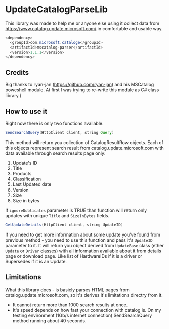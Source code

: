 # UpdateCatalogParseLib

This library was made to help me or anyone else using it collect data from https://www.catalog.update.microsoft.com/ in
comfortable and usable way.

``` java
<dependency>
  <groupId>com.microsoft.cataloge</groupId>
  <artifactId>mscatalog-parser</artifactId>
  <version>1.1.1</version>
</dependency>
```

## Credits

Big thanks to ryan-jan (https://github.com/ryan-jan) and his MSCatalog poweshell module. At first I was trying to
re-write this module as C# class library.)

## How to use it

Right now there is only two functions available.

``` java
SendSearchQuery(HttpClient client, string Query)
```

This method will return you collection of CatalogResultRow objects. Each of this objects represent search result from
catalog.update.microsoft.com with data available through
search results page only:

1. Update's ID
2. Title
3. Products
4. Classification
5. Last Updated date
6. Version
7. Size
8. Size in bytes

If `ignoreDublicates` parameter is TRUE than function will return only updates with unique `Title` and `SizeInBytes`
fields.

``` java
GetUpdateDetails(HttpClient client, string UpdateID)
```

If you need to get more information about some update you've found from previous method - you need to use this function
and pass it's `UpdateID` parameter to it.
It will return you object derived from `UpdateBase` class (ether `Update` or `Driver` classes) with all information
available about it from details page or download page.
Like list of HardwareIDs if it is a driver or Supersedes if it is an Update.

## Limitations

What this library does - is basicly parses HTML pages from catalog.update.microsoft.com, so it's derives it's
limitations directry from it.

* It cannot return more than 1000 search results at once.
* It's speed depends on how fast your connection with catalog is. On my testing environment (1Gb/s internet connection)
  SendSearchQuery method running about 40 seconds.
